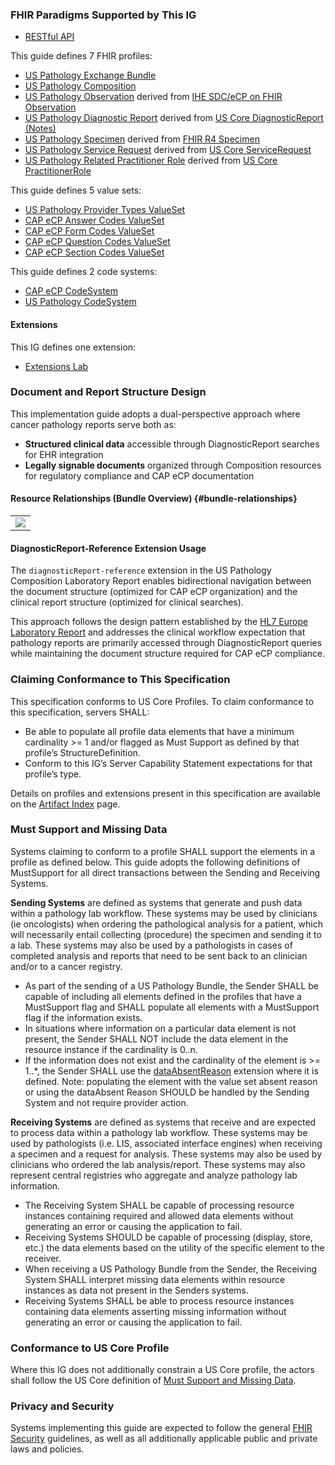 ### FHIR Paradigms Supported by This IG
* [RESTful API](https://restfulapi.net/)

This guide defines 7 FHIR profiles:
* [US Pathology Exchange Bundle](StructureDefinition-us-pathology-bundle.html)
* [US Pathology Composition](StructureDefinition-us-pathology-composition.html) 
* [US Pathology Observation](StructureDefinition-us-pathology-observation.html) derived from [IHE SDC/eCP on FHIR Observation](http://hl7.org/fhir/uv/ihe-sdc-ecc/StructureDefinition/ihe-sdc-ecc-Observation)
* [US Pathology Diagnostic Report](StructureDefinition-us-pathology-diagnostic-report.html) derived from [US Core DiagnosticReport (Notes)](https://hl7.org/fhir/us/core/STU6.1/StructureDefinition-us-core-diagnosticreport-note.html)
* [US Pathology Specimen](StructureDefinition-us-pathology-specimen.html) derived from [FHIR R4 Specimen](https://hl7.org/FHIR/R4/specimen.html)
* [US Pathology Service Request](StructureDefinition-us-pathology-service-request.html) derived from [US Core ServiceRequest](https://hl7.org/fhir/us/core/STU6.1/StructureDefinition-us-core-servicerequest.html)
* [US Pathology Related Practitioner Role](StructureDefinition-us-pathology-related-practitioner-role.html) derived from [US Core PractitionerRole](https://hl7.org/fhir/us/core/STU6.1/StructureDefinition-us-core-practitionerrole.html)

This guide defines 5 value sets:
* [US Pathology Provider Types ValueSet](https://build.fhir.org/ig/HL7/cancer-reporting/ValueSet-us-pathology-provider-types.html)
* [CAP eCP Answer Codes ValueSet](https://build.fhir.org/ig/HL7/cancer-reporting/ValueSet-cap-ecc-answer-codes.html)
* [CAP eCP Form Codes ValueSet](https://build.fhir.org/ig/HL7/cancer-reporting/ValueSet-cap-ecc-form-codes.html)
* [CAP eCP Question Codes ValueSet](https://build.fhir.org/ig/HL7/cancer-reporting/ValueSet-cap-question-answer-codes.html)
* [CAP eCP Section Codes ValueSet](https://build.fhir.org/ig/HL7/cancer-reporting/ValueSet-cap-ecc-section-codes.html)

This guide defines 2 code systems:
* [CAP eCP CodeSystem](https://build.fhir.org/ig/HL7/cancer-reporting/CodeSystem-cap-ecc-codesystem.html)
* [US Pathology CodeSystem](https://build.fhir.org/ig/HL7/cancer-reporting/CodeSystem-us-pathology-codesystem.html)

#### Extensions
This IG defines one extension:
* [Extensions Lab](https://build.fhir.org/ig/HL7/cancer-reporting/Extension-extensions-lab.html)

### Document and Report Structure Design

This implementation guide adopts a dual-perspective approach where cancer pathology reports serve both as:

- **Structured clinical data** accessible through DiagnosticReport searches for EHR integration
- **Legally signable documents** organized through Composition resources for regulatory compliance and CAP eCP documentation

#### Resource Relationships (Bundle Overview) {#bundle-relationships}

<table><tr><td><img src="us-pathology-bundle-relationship.svg"/></td></tr></table>

#### DiagnosticReport-Reference Extension Usage

The `diagnosticReport-reference` extension in the US Pathology Composition Laboratory Report enables bidirectional navigation between the document structure (optimized for CAP eCP organization) and the clinical report structure (optimized for clinical searches). 

This approach follows the design pattern established by the [HL7 Europe Laboratory Report](https://build.fhir.org/ig/hl7-eu/laboratory/design-choice.html) and addresses the clinical workflow expectation that pathology reports are primarily accessed through DiagnosticReport queries while maintaining the document structure required for CAP eCP compliance.

### Claiming Conformance to This Specification
This specification conforms to US Core Profiles. To claim conformance to this specification, servers SHALL:
* Be able to populate all profile data elements that have a minimum cardinality >= 1 and/or flagged as Must Support as defined by that profile’s StructureDefinition.
* Conform to this IG’s Server Capability Statement expectations for that profile’s type.

Details on profiles and extensions present in this specification are available on the [Artifact Index](artifacts.html) page.

### Must Support and Missing Data
Systems claiming to conform to a profile SHALL support the elements in a profile as defined below. This guide adopts the following definitions of MustSupport for all direct transactions between the Sending and Receiving Systems.

<b>Sending Systems</b> are defined as systems that generate and push data within a pathology lab workflow. These systems may be used by clinicians (ie oncologists) when ordering the pathological analysis for a patient, which will necessarily entail collecting (procedure) the specimen and sending it to a lab. These systems may also be used by a pathologists in cases of completed analysis and reports that need to be sent back to an clinician and/or to a cancer registry.  
* As part of the sending of a US Pathology Bundle, the Sender SHALL be capable of including all elements defined in the profiles that have a MustSupport flag and SHALL populate all elements with a MustSupport flag if the information exists.
* In situations where information on a particular data element is not present, the Sender SHALL NOT include the data element in the resource instance if the cardinality is 0..n.
* If the information does not exist and the cardinality of the element is >= 1..*, the Sender SHALL use the [dataAbsentReason](http://hl7.org/fhir/ValueSet/data-absent-reason) extension where it is defined. Note: populating the element with the value set absent reason or using the dataAbsent Reason SHOULD be handled by the Sending System and not require provider action.

**Receiving Systems** are defined as systems that receive and are expected to process data within a pathology lab workflow. These systems may be used by pathologists (i.e. LIS, associated interface engines) when receiving a specimen and a request for analysis. These systems may also be used by clinicians who ordered the lab analysis/report. These systems may also represent central registries who aggregate and analyze pathology lab information.
* The Receiving System SHALL be capable of processing resource instances containing required and allowed data elements without generating an error or causing the application to fail.
* Receiving Systems SHOULD be capable of processing (display, store, etc.) the data elements based on the utility of the specific element to the receiver.
* When receiving a US Pathology Bundle from the Sender, the Receiving System SHALL interpret missing data elements within resource instances as data not present in the Senders systems.
* Receiving Systems SHALL be able to process resource instances containing data elements asserting missing information without generating an error or causing the application to fail.

### Conformance to US Core Profile
Where this IG does not additionally constrain a US Core profile, the actors shall follow the US Core definition of [Must Support and Missing Data](http://hl7.org/fhir/us/core/general-guidance.html).

### Privacy and Security
Systems implementing this guide are expected to follow the general [FHIR Security](https://www.hl7.org/fhir/security.html) guidelines, as well as all additionally applicable public and private laws and policies.
